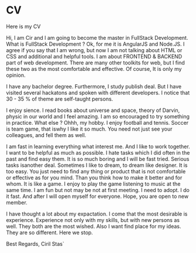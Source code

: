 # CV
Here is my CV

Hi, 
  I am Cir and I am going to become the master in FullStack Development. What is FullStack Development ? Ok, for me it is 
AngularJS and Node.JS. I agree if you say that I am wrong, but now I am not talking about HTML or CSS and additional and 
helpful tools. I am about FRONTEND & BACKEND part of web development. There are many other toolkits for web, but I find 
these two as the most comfortable and effective. Of course, It is only my opinion. 

  I have any bachelor degree. Furthermore, I study publish deal. But I have visited several hackatons and spoken with different developers. I notice that 30 - 35 % of theme are self-taught persons. 
  
  I enjoy sience. I read books about universe and space, theory of Darvin, physic in our world and I feel amazing. I am so 
encouraged to try something in practice. What else ? Ohhh, my hobby. I enjoy football and tennis. Soccer is team game, that iswhy I like it so much. You need not just see your colleagues, and fell them as well.  

  I am fast in learning everything what interest me. And I like to work together. I want to be helpful as much as possible. 
I hate tasks which I did often in the past and find easy them. It is so much boring and I will be fast tried. Serious tasks isanother deal. Sometimes I like to dream, to dream like designer. It is too easy. You just need to find any thing or product
that is not comfortable or effective as for you mind. Than you think how to make it better and for whom. It is like a game. 
I enjoy to play the game listening to music at the same time. I am fun but not may be not at first meeting. I need to adopt.
I do it fast. And after I will open myself for everyone. Hope, you are open to new member.

  I have thought a lot about my expactation. I come that the most desirable is experience. Experience not only with my skills, but with new persons as well. They both are the most wished. Also I want find place for my ideas. They are so different. Here we stop.
  
Best Regards,
Ciril Stas` 

